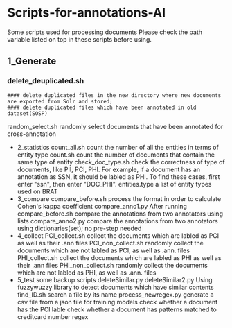 # Scripts-for-annotations-AI
Some scripts used for processing documents
  Please check the path variable listed on top in these scripts before using.

## 1_Generate
  ### delete_deuplicated.sh 
    #### delete duplicated files in the new directory where new documents are exported from Solr and stored; 
    #### delete duplicated files which have been annotated in old dataset(SOSP)
  random_select.sh 
    randomly select documents that have been annotated for cross-annotation
* 2_statistics
  count_all.sh
    count the number of all the entities in terms of entity type
  count.sh
    count the number of documents that contain the same type of entity
  check_doc_type.sh
     check the correctness of type of documents, like PII, PCI, PHI. For example, if a document has an annotation as SSN, it should be labled as PHI. To find these cases, first enter "ssn", then enter "DOC_PHI".
  entities.type
    a list of entity types used on BRAT
* 3_compare
 compare_before.sh
    process the format in order to calculate Cohen's kappa coefficient
 compare_anno1.py
    After running compare_before.sh
    compare the annotations from two annotators using lists
 compare_anno2.py
    compare the annotations from two annotators using dictionaries(set); no pre-step needed
* 4_collect
  PCI_collect.sh
    collect the documents which are labled as PCI as well as their .ann files
  PCI_non_collect.sh
    randomly collect the documents which are not labled as PCI, as well as .ann. files
  PHI_collect.sh
    collect the documents which are labled as PHI as well as their .ann files
  PHI_non_collect.sh
     randomly collect the documents which are not labled as PHI, as well as .ann. files
* 5_test
  some backup scripts
  deleteSimilar.py
  deleteSimilar2.py
    Using fuzzywuzzy library to detect documents which have similar contents
  find_ID.sh
    search a file by its name
  process_newregex.py
    generate a csv file from a json file for training models
    check whether a document has the PCI lable
    check whether a document has patterns matched to creditcard number regex

   
